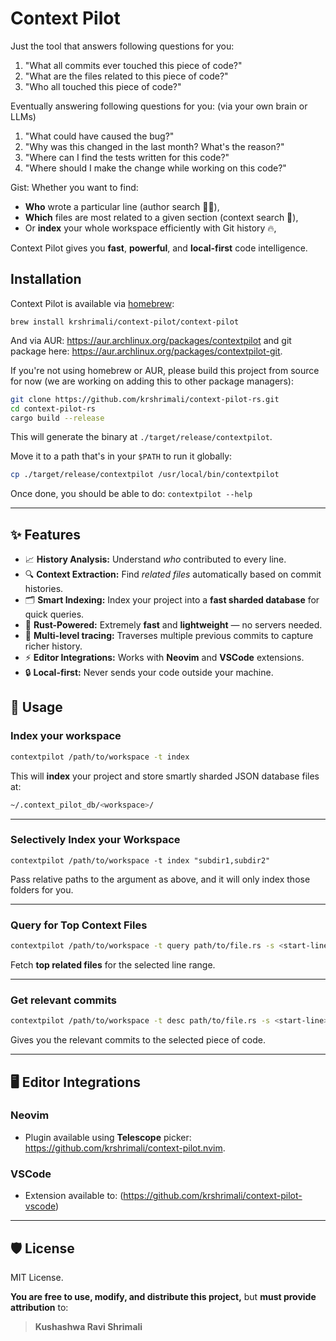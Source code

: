 
# Context Pilot

Just the tool that answers following questions for you:

1. "What all commits ever touched this piece of code?"
2. "What are the files related to this piece of code?"
3. "Who all touched this piece of code?"

Eventually answering following questions for you: (via your own brain or LLMs)

1. "What could have caused the bug?"
2. "Why was this changed in the last month? What's the reason?"
3. "Where can I find the tests written for this code?"
4. "Where should I make the change while working on this code?"

Gist: Whether you want to find:
- **Who** wrote a particular line (author search 🧑‍💻),
- **Which** files are most related to a given section (context search 📄),
- Or **index** your whole workspace efficiently with Git history 🔥,

Context Pilot gives you **fast**, **powerful**, and **local-first** code intelligence.

## Installation

Context Pilot is available via [homebrew](https://github.com/krshrimali/homebrew-context-pilot):

```shell
brew install krshrimali/context-pilot/context-pilot
```


And via AUR: https://aur.archlinux.org/packages/contextpilot and git package
here: https://aur.archlinux.org/packages/contextpilot-git.

If you're not using homebrew or AUR, please build this project from source for now (we are working on adding this to other package managers):

```bash
git clone https://github.com/krshrimali/context-pilot-rs.git
cd context-pilot-rs
cargo build --release
```

This will generate the binary at `./target/release/contextpilot`.

Move it to a path that's in your `$PATH` to run it globally:

```bash
cp ./target/release/contextpilot /usr/local/bin/contextpilot
```

Once done, you should be able to do: `contextpilot --help`

---

## ✨ Features

- 📈 **History Analysis:** Understand *who* contributed to every line.
- 🔍 **Context Extraction:** Find *related files* automatically based on commit histories.
- 🗂️ **Smart Indexing:** Index your project into a **fast sharded database** for quick queries.
- 🚀 **Rust-Powered:** Extremely **fast** and **lightweight** — no servers needed.
- 🧠 **Multi-level tracing:** Traverses multiple previous commits to capture richer history.
- ⚡ **Editor Integrations:** Works with **Neovim** and **VSCode** extensions.
- 🔒 **Local-first:** Never sends your code outside your machine.

## 🚀 Usage

### Index your workspace

```bash
contextpilot /path/to/workspace -t index
```

This will **index** your project and store smartly sharded JSON database files at:

```bash
~/.context_pilot_db/<workspace>/
```

---

### Selectively Index your Workspace

```
contextpilot /path/to/workspace -t index "subdir1,subdir2"
```

Pass relative paths to the argument as above, and it will only index those
folders for you.

---

### Query for Top Context Files

```bash
contextpilot /path/to/workspace -t query path/to/file.rs -s <start-line> -e <end-line>
```

Fetch **top related files** for the selected line range.

---

### Get relevant commits

```bash
contextpilot /path/to/workspace -t desc path/to/file.rs -s <start-line> -e <end-line>
```

Gives you the relevant commits to the selected piece of code.

---

## 🖥️ Editor Integrations

### Neovim

- Plugin available using **Telescope** picker: https://github.com/krshrimali/context-pilot.nvim.

### VSCode

- Extension available to: (https://github.com/krshrimali/context-pilot-vscode)

---

## 🛡 License

MIT License.

**You are free to use, modify, and distribute this project,** but **must provide attribution** to:

> **Kushashwa Ravi Shrimali**

